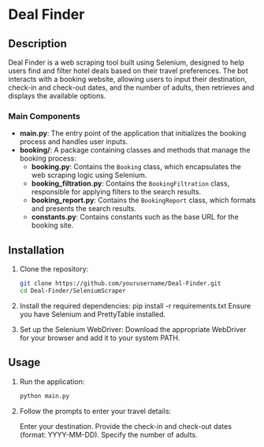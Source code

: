 # Deal Finder

## Description
Deal Finder is a web scraping tool built using Selenium, designed to help users find and filter hotel deals based on their travel preferences. The bot interacts with a booking website, allowing users to input their destination, check-in and check-out dates, and the number of adults, then retrieves and displays the available options.

### Main Components
- **main.py**: The entry point of the application that initializes the booking process and handles user inputs.
- **booking/**: A package containing classes and methods that manage the booking process:
  - **booking.py**: Contains the `Booking` class, which encapsulates the web scraping logic using Selenium.
  - **booking_filtration.py**: Contains the `BookingFiltration` class, responsible for applying filters to the search results.
  - **booking_report.py**: Contains the `BookingReport` class, which formats and presents the search results.
  - **constants.py**: Contains constants such as the base URL for the booking site.

## Installation

1. Clone the repository:
   ```bash
   git clone https://github.com/yourusername/Deal-Finder.git
   cd Deal-Finder/SeleniumScraper

2. Install the required dependencies:
    pip install -r requirements.txt
    Ensure you have Selenium and PrettyTable installed.

3. Set up the Selenium WebDriver:
    Download the appropriate WebDriver for your browser and add it to your system PATH.

## Usage

1. Run the application:
   ```bash
   python main.py

2. Follow the prompts to enter your travel details:

   Enter your destination.
   Provide the check-in and check-out dates (format: YYYY-MM-DD).
   Specify the number of adults.






